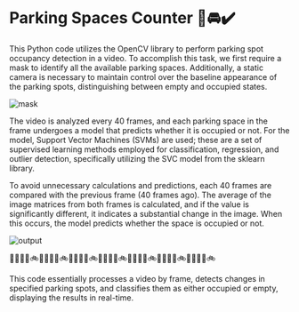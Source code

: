 # Parking Spaces Counter 🚖🚘✔️
This Python code utilizes the OpenCV library to perform parking spot occupancy detection in a video.
To accomplish this task, we first require a mask to identify all the available parking spaces. Additionally, a static camera is necessary to maintain control over the baseline appearance of the parking spots, distinguishing between empty and occupied states.

![mask](https://github.com/karinaaq/parking-space-counter/assets/67199946/c5766474-9217-4f32-8839-5c18b8756473)

The video is analyzed every 40 frames, and each parking space in the frame undergoes a model that predicts whether it is occupied or not. For the model, Support Vector Machines (SVMs) are used; these are a set of supervised learning methods employed for classification, regression, and outlier detection, specifically utilizing the SVC model from the sklearn library.

To avoid unnecessary calculations and predictions, each 40 frames are compared with the previous frame (40 frames ago). The average of the image matrices from both frames is calculated, and if the value is significantly different, it indicates a substantial change in the image. When this occurs, the model predicts whether the space is occupied or not.

![output](https://github.com/karinaaq/parking-space-counter/assets/67199946/be458166-dd19-405d-a0ee-1783305d8c3f)

🚗🚕🚙🚚🚲🚗🚕🚙🚚🚲🚗🚕🚙🚚🚲🚗🚕🚙🚚🚲🚗🚕🚙🚚🚲🚗🚕🚙🚚🚲🚗🚕🚙🚚🚲

This code essentially processes a video by frame, detects changes in specified parking spots, and classifies them as either occupied or empty, displaying the results in real-time.

